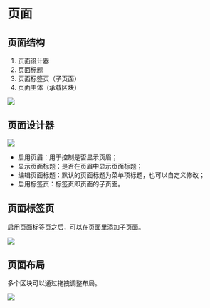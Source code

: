 # 页面

## 页面结构

1. 页面设计器
2. 页面标题
3. 页面标签页（子页面）
4. 页面主体（承载区块）

![](https://nocobase-docs.oss-cn-beijing.aliyuncs.com/0c84950f8d58246497da21fbdd2ffc6b.png)

## 页面设计器

![](https://nocobase-docs.oss-cn-beijing.aliyuncs.com/19ce82228c9fb0681dcd9a73798b49f9.png)

- 启用页眉：用于控制是否显示页眉；
- 显示页面标题：是否在页眉中显示页面标题；
- 编辑页面标题：默认的页面标题为菜单项标题，也可以自定义修改；
- 启用标签页：标签页即页面的子页面。

## 页面标签页

启用页面标签页之后，可以在页面里添加子页面。

![](https://nocobase-docs.oss-cn-beijing.aliyuncs.com/febacab3419e1a0ea98b178db63fa86d.png)

## 页面布局

多个区块可以通过拖拽调整布局。

![](https://nocobase-docs.oss-cn-beijing.aliyuncs.com/f6692295ac0917f3babce9a60ce80879.gif)